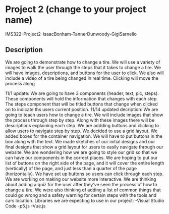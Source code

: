 # Project 2 (change to your project name)
IMS322-Project2-IsaacBonham-TannerDunwoody-GigiSarnello
## Description
We are going to demonstrate how to change a tire. We will use a variety of images
to walk the user through the steps that it takes to change a tire. We will have images, descriptions,
and buttons for the user to click. We also will include a video of a tire being changed in real time.
Clicking will move the process along

11/1 update: We are going to have 3 components (header, text, pic, steps). These components will hold the information that changes with each step. The steps component that will be titled buttons that change when clicked on to indicate ths users current position. 
11/14 updated decription: We are going to teach users how to change a tire. We will include images that show the process through step by step. Along with these images there will be descriptions explaining each step. We are addding buttons and clicking to allow users to navigate step by step. We decided to use a grid layout. We added boxes for the container navigation. We will have to put buttons in the box along with the text. We made sketches of our initial designs and our final designs that show a grid layout for users to easily navigate through our website. We are wondering how we are going to style our grid so that we can have our components in the correct places. We are hoping to put our list of buttons on the right side of the page, and it will cover the entire length (vertically) of the page, and just less than a quarter of the page (horizontally). We have set up buttons so users can click through each step. We are working on making our website more interactive. We are thinking about adding a quiz for the user after they've seen the process of how to change a tire. We were also thinking of adding a list of common things that could go wrong and a safety warning for certain steps with the tools and cars location. 
Libraries we are expecting to use in our project:
-Visual Studio Code
-p5.js
-Vue.js
